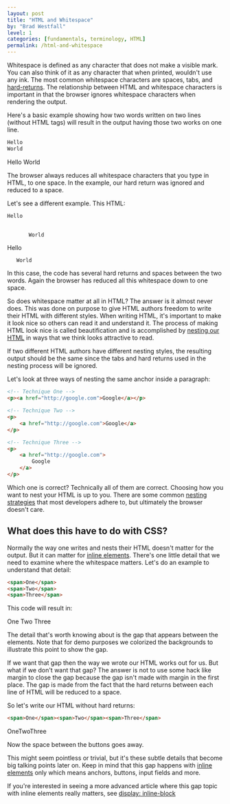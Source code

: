 ```yaml
---
layout: post
title: "HTML and Whitespace"
by: "Brad Westfall"
level: 1
categories: [fundamentals, terminology, HTML]
permalink: /html-and-whitespace
---
```


Whitespace is defined as any character that does not make a visible mark. You can also think of it as any character that when printed, wouldn't use any ink. The most common whitespace characters are spaces, tabs, and [hard-returns](http://www.webopedia.com/TERM/H/hard_return.html). The relationship between HTML and whitespace characters is important in that the browser ignores whitespace characters when rendering the output.

Here's a basic example showing how two words written on two lines (without HTML tags) will result in the output having those two works on one line.

```html
Hello
World
```

<div class="demo">
    Hello
    World
</div>

The browser always reduces all whitespace characters that you type in HTML, to one space. In the example, our hard return was ignored and reduced to a space.

Let's see a different example. This HTML:

```html
Hello
       

       World
```

<div class="demo">
Hello


       World
</div>

In this case, the code has several hard returns and spaces between the two words. Again the browser has reduced all this whitespace down to one space.

So does whitespace matter at all in HTML? The answer is it almost never does. This was done on purpose to give HTML authors freedom to write their HTML with different styles. When writing HTML, it's important to make it look nice so others can read it and understand it. The process of making HTML look nice is called beautification and is accomplished by [nesting our HTML](/html-nesting) in ways that we think looks attractive to read.

If two different HTML authors have different nesting styles, the resulting output should be the same since the tabs and hard returns used in the nesting process will be ignored.

Let's look at three ways of nesting the same anchor inside a paragraph:

```html
<!-- Technique One -->
<p><a href="http://google.com">Google</a></p>

<!-- Technique Two -->
<p>
    <a href="http://google.com">Google</a>
</p>

<!-- Technique Three -->
<p>
    <a href="http://google.com">
        Google
    </a>
</p>
```

Which one is correct? Technically all of them are correct. Choosing how you want to nest your HTML is up to you. There are some common [nesting strategies](/HTML-Nesting) that most developers adhere to, but ultimately the browser doesn't care.

## What does this have to do with CSS?

Normally the way one writes and nests their HTML doesn't matter for the output. But it can matter for [inline elements](/css-display-inline-vs-block). There's one little detail that we need to examine where the whitespace matters. Let's do an example to understand that detail:

```html
<span>One</span>
<span>Two</span>
<span>Three</span>
```

This code will result in:

<div class="demo">
<span class="colorize">One</span>
<span class="colorize">Two</span>
<span class="colorize">Three</span>  
</div>

The detail that's worth knowing about is the gap that appears between the elements. Note that for demo purposes we colorized the backgrounds to illustrate this point to show the gap.

If we want that gap then the way we wrote our HTML works out for us. But what if we don't want that gap? The answer is not to use some hack like margin to close the gap because the gap isn't made with margin in the first place. The gap is made from the fact that the hard returns between each line of HTML will be reduced to a space.

So let's write our HTML without hard returns:

```html
<span>One</span><span>Two</span><span>Three</span>
```

<div class="demo">
<span class="colorize">One</span><span class="colorize">Two</span><span class="colorize">Three</span>  
</div>

Now the space between the buttons goes away. 

This might seem pointless or trivial, but it's these subtle details that become big talking points later on. Keep in mind that this gap happens with [inline elements](/css-display-inline-vs-block) only which means anchors, buttons, input fields and more.

If you're interested in seeing a more advanced article where this gap topic with inline elements really matters, see [display: inline-block](/css-display-inline-block)